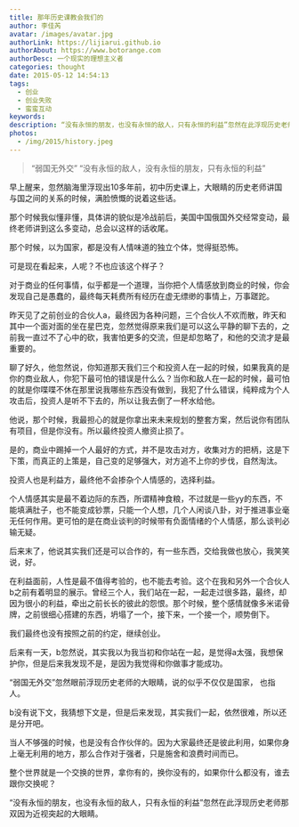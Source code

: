 ```yaml
---
title: 那年历史课教会我们的
author: 李佳芮
avatar: /images/avatar.jpg
authorLink: https://lijiarui.github.io
authorAbout: https://www.botorange.com
authorDesc: 一个现实的理想主义者
categories: thought
date: 2015-05-12 14:54:13
tags:
  - 创业
  - 创业失败
  - 蛮蛮互动
keywords:
description: “没有永恒的朋友，也没有永恒的敌人，只有永恒的利益”忽然在此浮现历史老师那双因为近视突起的大眼睛。
photos:
  - /img/2015/history.jpeg
---
```


> “弱国无外交”
> “没有永恒的敌人，没有永恒的朋友，只有永恒的利益”

早上醒来，忽然脑海里浮现出10多年前，初中历史课上，大眼睛的历史老师讲国与国之间的关系的时候，满脸愤慨的说着这些话。       

那个时候我似懂非懂，具体讲的貌似是冷战前后，美国中国俄国外交经常变动，最终老师讲到这么多变动，总会以这样的话收尾。       

那个时候，以为国家，都是没有人情味道的独立个体，觉得挺恐怖。       

可是现在看起来，人呢？不也应该这个样子？       

对于商业的任何事情，似乎都是一个道理，当你把个人情感放到商业的时候，你会发现自己是愚蠢的，最终每天耗费所有经历在虚无缥缈的事情上，万事蹉跎。       

昨天见了之前创业的合伙人a，最终因为各种问题，三个合伙人不欢而散，昨天和其中一个面对面的坐在星巴克，忽然觉得原来我们是可以这么平静的聊下去的，之前我一直过不了心中的砍，我害怕更多的交流，但是却忽略了，和他的交流才是最重要的。       

聊了好久，他忽然说，你知道那天我们三个和投资人在一起的时候，如果我真的是你的商业敌人，你犯下最可怕的错误是什么么？当你和敌人在一起的时候，最可怕的就是你喋喋不休在那里说我哪些东西没有做到，我犯了什么错误，纯粹成为个人攻击后，投资人是听不下去的，所以让我去倒了一杯水给他。       

他说，那个时候，我最担心的就是你拿出来未来规划的整套方案，然后说你有团队有项目，但是你没有。所以最终投资人撤资止损了。       

是的，商业中踢掉一个人最好的方式，并不是攻击对方，收集对方的把柄，这是下下策，而真正的上策是，自己变的足够强大，对方追不上你的步伐，自然淘汰。       

投资人也是利益方，最终他不会掺杂个人情感的，选择利益。       

个人情感其实是最不着边际的东西，所谓精神食粮，不过就是一些yy的东西，不能填满肚子，也不能变成钞票，只能一个人想，几个人闲谈八卦，对于推进事业毫无任何作用。更可怕的是在商业谈判的时候带有负面情绪的个人情感，那么谈判必输无疑。       

后来末了，他说其实我们还是可以合作的，有一些东西，交给我做也放心，我笑笑说，好。       

在利益面前，人性是最不值得考验的，也不能去考验。这个在我和另外一个合伙人b之前有着明显的展示。曾经三个人，我们站在一起，一起走过很多路，最终，却因为很小的利益，牵出之前长长的彼此的怨恨。那个时候，整个感情就像多米诺骨牌，之前很细心搭建的东西，坍塌了一个，接下来，一个接一个，顺势倒下。       

我们最终也没有按照之前的约定，继续创业。       

后来有一天，b忽然说，其实我以为我当初和你站在一起，是觉得a太强，我想保护你，但是后来我发现不是，是因为我觉得和你做事才能成功。       

“弱国无外交”忽然眼前浮现历史老师的大眼睛，说的似乎不仅仅是国家， 也指人。       

b没有说下文，我猜想下文是，但是后来发现，其实我们一起，依然很难，所以还是分开吧。       

当人不够强的时候，也是没有合作伙伴的。因为大家最终还是彼此利用，如果你身上毫无利用的地方，那么合作对于强者，只是施舍和浪费时间而已。       

整个世界就是一个交换的世界，拿你有的，换你没有的，如果你什么都没有，谁去跟你交换呢？       

“没有永恒的朋友，也没有永恒的敌人，只有永恒的利益”忽然在此浮现历史老师那双因为近视突起的大眼睛。
